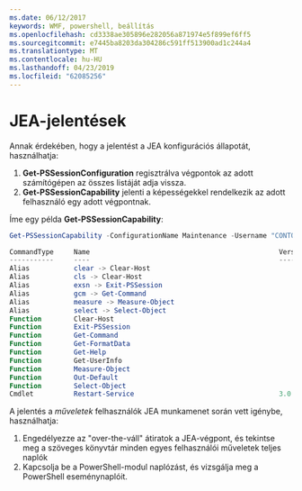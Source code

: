 ```yaml
---
ms.date: 06/12/2017
keywords: WMF, powershell, beállítás
ms.openlocfilehash: cd3338ae305896e282056a871974e5f899ef6ff5
ms.sourcegitcommit: e7445ba8203da304286c591ff513900ad1c244a4
ms.translationtype: MT
ms.contentlocale: hu-HU
ms.lasthandoff: 04/23/2019
ms.locfileid: "62085256"
---
```

# <a name="reporting-on-jea"></a>JEA-jelentések

Annak érdekében, hogy a jelentést a JEA konfigurációs állapotát, használhatja:

1. **Get-PSSessionConfiguration** regisztrálva végpontok az adott számítógépen az összes listáját adja vissza.
2. **Get-PSSessionCapability** jelenti a képességekkel rendelkezik az adott felhasználó egy adott végpontnak.

Íme egy példa **Get-PSSessionCapability**:

```powershell
Get-PSSessionCapability -ConfigurationName Maintenance -Username "CONTOSO\JohnDoe"

CommandType     Name                                               Version    Source
-----------     ----                                               -------    ------
Alias           clear -> Clear-Host
Alias           cls -> Clear-Host
Alias           exsn -> Exit-PSSession
Alias           gcm -> Get-Command
Alias           measure -> Measure-Object
Alias           select -> Select-Object
Function        Clear-Host
Function        Exit-PSSession
Function        Get-Command
Function        Get-FormatData
Function        Get-Help
Function        Get-UserInfo
Function        Measure-Object
Function        Out-Default
Function        Select-Object
Cmdlet          Restart-Service                                    3.0.0.0 Microsof...
```

A jelentés a _műveletek_ felhasználók JEA munkamenet során vett igénybe, használhatja:

1. Engedélyezze az "over-the-váll" átiratok a JEA-végpont, és tekintse meg a szöveges könyvtár minden egyes felhasználói műveletek teljes naplók
2. Kapcsolja be a PowerShell-modul naplózást, és vizsgálja meg a PowerShell eseménynaplóit.